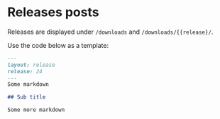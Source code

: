 # Releases posts

Releases are displayed under `/downloads` and `/downloads/{{release}/`.

Use the code below as a template:

```markdown
---
layout: release
release: 24
---
Some markdown

## Sub title

Some more markdown
```